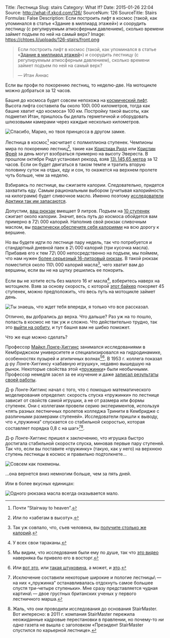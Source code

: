 Title: Лестница
Slug: stairs
Category: What If?
Date: 2015-01-26 22:04
Source: http://what-if.xkcd.com/126/
SourceNum: 126
SourceTitle: Stairs
Formulas: False
Description: Если построить лифт в космос (такой, как упоминался в статье «Здание в миллиард этажей») и соорудить лестницу (с регулируемым атмосферным давлением), сколько времени займет подъем по ней на самый верх?
Image: https://chtoes.li/uploads/126-stairs/front.png


> Если построить лифт в космос (такой, как упоминался в статье «[Здание в миллиард этажей][1]») и соорудить лестницу (с регулируемым атмосферным давлением), сколько времени займет подъем по ней на самый верх?
>
> — Итан Аннас

Если вы профи по покорению лестниц, то неделю-две. На мотоцикле можно добраться за 12 часов.

Башня до космоса будет совсем непохожа на [космический лифт][2]. Высота лифта составила бы около 100\ 000 километров, тогда как башне хватит «до космоса» 100 км. Постройку такой высоты, как подметил Итан, пришлось бы делать герметичной и оборудовать шлюзовыми камерами через каждые несколько километров.

![](/uploads/126-stairs/stairs_ru.png "Спасибо, Марио, но твоя принцесса в другом замке.")

Лестница в космос[^1] насчитает с полмиллиона ступенек. Чемпионы мира по покорению лестниц[^2], такие как [Кристиан Ридл][3] или [Кристин Фрей][4] за день могут взобраться примерно на высоту Эвереста. В прошлом октябре Ридл установил рекорд, взяв [13\ 145,65 метра][5] за 12 часов. Если он будет двигаться в таком темпе и тратить вторую половину суток на отдых, еду и сон, то окажется на верхнем пролете чуть больше, чем за неделю.

[^1]: Почти “Stairway to heaven”.
[^2]: Или по «забегам в высоту».

Взбираясь по лестнице, вы сжигаете калории. Следовательно, придется захватить еду. Самым рациональным выбором (учитывая калорийность на килограмм) будет сливочное масло. Именно поэтому [исследователи Арктики так им запасаются][6].

Допустим, [ваш рюкзак][7] вмещает 9 литров. Подъем на [10 ступенек][8] сжигает около калории. Значит, весь путь до космоса обойдется вам примерно в 72\ 000 калорий. Наполнив свой рюкзак сливочным маслом, вы [практически обеспечите себя калориями][9] на всю дорогу к вершине.

Но вы будете идти по лестнице пару недель, так что потребуется и стандартный дневной паек в 2\ 000 калорий (три кусочка масла). Прибавив его к тем 72\ 000 непосредственно на подъем, мы поймем, что нам нужен [более серьезный 16-литровый рюкзак][10]. В такой рюкзак поместится около 110\ 000 калорий масла[^3], чего хватит вам до вершины, если вы не на шутку решились ее покорить.

[^3]: Так уж совпало, что, съев человека, вы [получите столько же калорий][11].

Если вы не хотите есть без малого 16 кг масла[^4], взберитесь наверх на мотоцикле. Взяв за основу скорость, с которой [этот байкер][12] покоряет 45 ступенек, можно предположить, что весь путь на мотоцикле займет день.

[^4]: У всех свои тараканы.

![](/uploads/126-stairs/options_ru.png "Ты знаешь, что ждет тебя впереди, я только что все рассказал.")

Отлично, вы добрались до верха. Что дальше? Раз уж на то пошло, попасть в космос не так уж и сложно. Что действительно трудно, так это [выйти на орбиту][13], и тут башня вам не шибко поможет.

Что же еще можно сделать?

Профессор [Майкл Лонге-Хиггинс][14] занимался исследованиями в Кембриджском университете и специализировался на гидродинамике, особенностях пузырей и атипичных волнах[^5][^6]. В 1953 г. коллега показал д-ру Лонге-Хиггинсу «забавную игрушку», недавно вышедшую на рынок. Некоторые свойства этой «[пружинки][15]» были необычными. Профессор немедля засел за ее изучение и даже [записал результаты своей работы][16].

[^5]: Мы видим, что исследования были ему по душе, так что [это видео][17] наверняка бы привело его в восторг.
[^6]: Или [вот это][18], или [такая штуковина][19], а может, и [это][20].

Д-р Лонге-Хиггинс начал с того, что с помощью математического моделирования определил: скорость спуска «пружинки» по лестнице зависит от свойств самой игрушки, а не от размера или формы ступенек. Они с коллегами провели серию экспериментов, используя «пять разных лестничных пролетов колледжа Тринити в Кембридже с различными размерами ступеней». Исследователи пришли к выводу, что «„пружинка“ спускается со стабильной скоростью, которая составляет порядка 0,8 с на шаг»[^7][^8].

[^7]: Исключение составили некоторые широкие и пологие лестницы\ — на них «„пружинка“ останавливалась отдохнуть самое большее спустя три-четыре ступеньки». Мне сразу представляется чудная картина\ — двое грустных британских ученых у первого лестничного марша.
[^8]: Жаль, что они проводили исследования до основания StairMaster. Вот интересно: в 2011 г. компания StairMaster пережила неожиданные кадровые перестановки в правлении, но почему-то *ни одна* газета не вышла с заголовком «Президент StairMaster спустился по карьерной лестнице».

Д-р Лонге-Хиггинс пришел к заключению, что игрушка быстро достигала стабильной скорости спуска, миновав первые пару ступеней. Так что, если вы поставите «пружинку» (такую, как у него) на верхнюю ступень лестницы в космос и правильно подтолкнете…

![](/uploads/126-stairs/slink_ru.png "Совсем как покемоны.")

…она вернется вниз немногим больше, чем за пять дней.

Или в более вкусных единицах:

![](/uploads/126-stairs/butter_ru.png "Одного рюкзака масла всегда оказывается мало.")

[1]: https://chtoes.li/billion-story-building/

[2]: https://ru.wikipedia.org/wiki/Космический_лифт

[3]: http://stairsport.com/12h-stair-climbing-world-record-attempt-by-christian-riedl/

[4]: http://www.kristinfrey.com/

[5]: http://www.guinnessworldrecords.com/world-records/stair-climbing-vertical-height-%2812-hours%29

[6]: http://abcnews.go.com/Technology/GlobalWarming/story?id=4853093

[7]: http://www.amazon.co.uk/Disney-Frozen-Childrens-Multicoloured-FROZEN001018/dp/B00O2EO8XU

[8]: http://journals.lww.com/acsm-msse/pages/articleviewer.aspx?year=2002&issue=04000&article=00021&type=abstract

[9]: http://www.wolframalpha.com/input/?i=9+liters+of+butter

[10]: http://www.disneystore.com/anna-and-elsa-backpack-for-girls-personalizable/mp/1367267/1000290/

[11]: http://www.topatoco.com/merchant.mvc?Screen=PROD&Product_Code=QW-PERSON

[12]: https://www.youtube.com/watch?v=k8CZiqEjQDk

[13]: https://chtoes.li/orbital-speed/

[14]: http://noc.ac.uk/about-us/history/national-oceanography-centre-southampton/influential-scientists/professor-michael-s

[15]: https://ru.wikipedia.org/wiki/Слинки

[16]: http://www2.eng.cam.ac.uk/~hemh/TV/On_Slinky_the_dynamics_of_a_loose_heavy_spring.pdf

[17]: https://www.youtube.com/watch?v=p70s1BNvBXI

[18]: https://www.youtube.com/watch?v=711bZ_pLusQ

[19]: https://www.kickstarter.com/projects/creatableslabs/project-nesm-never-ending-slinky-machine

[20]: https://www.youtube.com/watch?v=JwohMl9Toww
